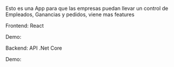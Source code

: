 Esto es una App para que las empresas puedan llevar un control de Empleados, Ganancias y pedidos, viene mas features



Frontend: React

Demo: 

Backend: API .Net Core

Demo: 